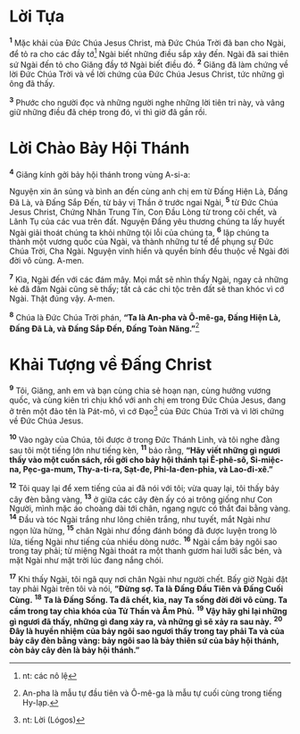 # Lời Tựa
<sup><b>1</b></sup> Mặc khải của Đức Chúa Jesus Christ, mà Đức Chúa Trời đã ban cho Ngài, để tỏ ra cho các đầy tớ[^1-a7998f8d-83f0-4548-acd1-71d1a9f15865] Ngài biết những điều sắp xảy đến. Ngài đã sai thiên sứ Ngài đến tỏ cho Giăng đầy tớ Ngài biết điều đó. <sup><b>2</b></sup> Giăng đã làm chứng về lời Đức Chúa Trời và về lời chứng của Đức Chúa Jesus Christ, tức những gì ông đã thấy.

<sup><b>3</b></sup> Phước cho người đọc và những người nghe những lời tiên tri này, và vâng giữ những điều đã chép trong đó, vì thì giờ đã gần rồi.

# Lời Chào Bảy Hội Thánh
<sup><b>4</b></sup> Giăng kính gởi bảy hội thánh trong vùng A-si-a:

Nguyện xin ân sủng và bình an đến cùng anh chị em từ Đấng Hiện Là, Đấng Đã Là, và Đấng Sắp Đến, từ bảy vị Thần ở trước ngai Ngài, <sup><b>5</b></sup> từ Đức Chúa Jesus Christ, Chứng Nhân Trung Tín, Con Đầu Lòng từ trong cõi chết, và Lãnh Tụ của các vua trên đất. Nguyện Đấng yêu thương chúng ta lấy huyết Ngài giải thoát chúng ta khỏi những tội lỗi của chúng ta, <sup><b>6</b></sup> lập chúng ta thành một vương quốc của Ngài, và thành những tư tế để phụng sự Đức Chúa Trời, Cha Ngài. Nguyện vinh hiển và quyền bính đều thuộc về Ngài đời đời vô cùng. A-men.

<sup><b>7</b></sup> Kìa, Ngài đến với các đám mây. Mọi mắt sẽ nhìn thấy Ngài, ngay cả những kẻ đã đâm Ngài cũng sẽ thấy; tất cả các chi tộc trên đất sẽ than khóc vì cớ Ngài. Thật đúng vậy. A-men.

<sup><b>8</b></sup> Chúa là Đức Chúa Trời phán, **“Ta là An-pha và Ô-mê-ga, Đấng Hiện Là, Đấng Đã Là, và Đấng Sắp Đến, Đấng Toàn Năng.”**[^2-a7998f8d-83f0-4548-acd1-71d1a9f15865]

# Khải Tượng về Đấng Christ
<sup><b>9</b></sup> Tôi, Giăng, anh em và bạn cùng chia sẻ hoạn nạn, cùng hưởng vương quốc, và cùng kiên trì chịu khổ với anh chị em trong Đức Chúa Jesus, đang ở trên một đảo tên là Pát-mô, vì cớ Đạo[^3-a7998f8d-83f0-4548-acd1-71d1a9f15865] của Đức Chúa Trời và vì lời chứng về Đức Chúa Jesus.

<sup><b>10</b></sup> Vào ngày của Chúa, tôi được ở trong Đức Thánh Linh, và tôi nghe đằng sau tôi một tiếng lớn như tiếng kèn, <sup><b>11</b></sup> bảo rằng, **“Hãy viết những gì ngươi thấy vào một cuốn sách, rồi gởi cho bảy hội thánh tại Ê-phê-sô, Si-miệc-na, Pẹc-ga-mum, Thy-a-ti-ra, Sạt-đe, Phi-la-đen-phia, và Lao-đi-xê.”**

<sup><b>12</b></sup> Tôi quay lại để xem tiếng của ai đã nói với tôi; vừa quay lại, tôi thấy bảy cây đèn bằng vàng, <sup><b>13</b></sup> ở giữa các cây đèn ấy có ai trông giống như Con Người, mình mặc áo choàng dài tới chân, ngang ngực có thắt đai bằng vàng. <sup><b>14</b></sup> Đầu và tóc Ngài trắng như lông chiên trắng, như tuyết, mắt Ngài như ngọn lửa hừng, <sup><b>15</b></sup> chân Ngài như đồng đánh bóng đã được luyện trong lò lửa, tiếng Ngài như tiếng của nhiều dòng nước. <sup><b>16</b></sup> Ngài cầm bảy ngôi sao trong tay phải; từ miệng Ngài thoát ra một thanh gươm hai lưỡi sắc bén, và mặt Ngài như mặt trời lúc đang nắng chói.

<sup><b>17</b></sup> Khi thấy Ngài, tôi ngã quỵ nơi chân Ngài như người chết. Bấy giờ Ngài đặt tay phải Ngài trên tôi và nói, **“Đừng sợ. Ta là Đấng Đầu Tiên và Đấng Cuối Cùng.** <sup><b>18</b></sup> **Ta là Đấng Sống. Ta đã chết, kìa, nay Ta sống đời đời vô cùng. Ta cầm trong tay chìa khóa của Tử Thần và Âm Phủ.** <sup><b>19</b></sup> **Vậy hãy ghi lại những gì ngươi đã thấy, những gì đang xảy ra, và những gì sẽ xảy ra sau này.** <sup><b>20</b></sup> **Đây là huyền nhiệm của bảy ngôi sao ngươi thấy trong tay phải Ta và của bảy cây đèn bằng vàng: bảy ngôi sao là bảy thiên sứ của bảy hội thánh, còn bảy cây đèn là bảy hội thánh.”**

[^1-a7998f8d-83f0-4548-acd1-71d1a9f15865]: nt: các nô lệ
[^2-a7998f8d-83f0-4548-acd1-71d1a9f15865]: An-pha là mẫu tự đầu tiên và Ô-mê-ga là mẫu tự cuối cùng trong tiếng Hy-lạp.
[^3-a7998f8d-83f0-4548-acd1-71d1a9f15865]: nt: Lời (Lógos)
